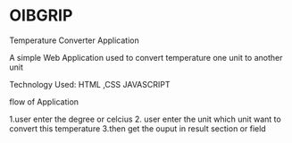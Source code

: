 # OIBGRIP
Temperature Converter Application

A simple Web Application used to convert temperature one unit to another unit


Technology Used:
HTML ,CSS JAVASCRIPT


flow of Application 

1.user enter the degree or celcius
2. user enter the unit which unit want to convert this temperature
3.then get the ouput in result section or field
